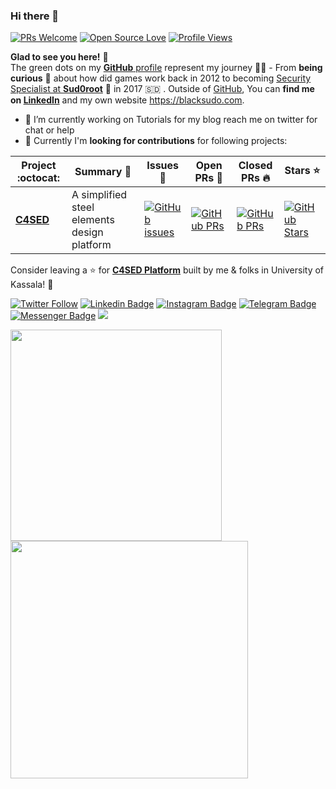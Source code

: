 ### Hi there 👋
[![PRs Welcome](https://img.shields.io/badge/PRs-welcome-brightgreen.svg?style=flat&logo=github)](https://github.com/BlackSud0) 
[![Open Source Love](https://badges.frapsoft.com/os/v2/open-source.svg?v=103)](https://github.com/BlackSud0)
[![Profile Views](https://komarev.com/ghpvc/?username=BlackSud0&color=blue)](https://github.com/BlackSud0) 

**Glad to see you here!** :star_struck: <br> The green dots on my [**GitHub** profile](https://github.com/BlackSud0?tab=repositories) represent my journey :running_man: - From **being curious** :thinking: about how did games work back in 2012 to becoming [Security Specialist at **Sud0root**](https://sud0root.com/) :dart: in 2017 🇸🇩 . Outside of [GitHub](https://github.com/BlackSud0/), You can **find me on [LinkedIn](https://www.linkedin.com/in/blacksudo/)** and my own website <a href="https://blacksudo.com">https://blacksudo.com</a>. 

- 🔭 I’m currently working on Tutorials for my blog reach me on twitter for chat or help
- 👯 Currently I'm **looking for contributions** for following projects:


|      Project :octocat:   |     Summary :dart:   |     Issues :bug:   | Open PRs :bell:  | Closed PRs :fire:  | Stars :star: |
|-------------|-------------------|-------------------|---|---|---|
| [**C4SED**](https://github.com/BlackSud0/c4sed) | A simplified steel elements design platform | [![GitHub issues](https://img.shields.io/github/issues/BlackSud0/c4sed?color=green&logo=github&style=flat)](https://github.com/BlackSud0/c4sed/issues) | [![GitHub PRs](https://img.shields.io/github/issues-pr/BlackSud0/c4sed?style=flat&logo=github)](https://github.com/BlackSud0/c4sed/pulls)  | [![GitHub PRs](https://img.shields.io/github/issues-pr-closed/BlackSud0/c4sed?style=flat&color=critical&logo=github)](https://github.com/BlackSud0/c4sed/pulls?q=is%3Apr+is%3Aclosed)  | [![GitHub Stars](https://img.shields.io/github/stars/BlackSud0/c4sed?logo=github&style=flat)](https://github.com/BlackSud0/c4sed/stargazers) |

Consider leaving a :star: for **[C4SED Platform](https://github.com/BlackSud0/c4sed/)** built by me & folks in University of Kassala! :hugs: <br>


[![Twitter Follow](https://img.shields.io/twitter/follow/BlackSud0?style=social)](https://twitter.com/BlackSud0)
[![Linkedin Badge](https://img.shields.io/badge/-BlackSudo-blue?style=social&logo=Linkedin&logoColor=blue&link=https://www.linkedin.com/in/blackSudo/)](https://www.linkedin.com/in/blackSudo/) 
[![Instagram Badge](https://img.shields.io/badge/-Sud0root-blue?style=social&logo=Instagram&link=https://www.instagram.com/sud0root.co/)](https://www.instagram.com/sud0root.co/)
[![Telegram Badge](https://img.shields.io/badge/-@BlackSud0-0088CC?style=flat&logo=Telegram&logoColor=white)](https://t.me/BlackSud0 "Contact on Telegram")
[![Messenger Badge](https://img.shields.io/badge/-Messenger-0078FF?style=flat&logo=Messenger&logoColor=white)](https://m.me/BlackSudo "Connect on Facebook")
<a href="https://www.youtube.com/c/Sud0root"><img src="https://img.shields.io/badge/youtube-%23FF0000?style=flat&logo=youtube&logoColor=white"/></a>

[<img src='https://github-readme-stats.vercel.app/api/top-langs/?username=BlackSud0&layout=compact' width="338">](https://github.com/BlackSud0)
[<img src='https://github-readme-stats.vercel.app/api?username=BlackSud0&count_private=true&show_icons=true&bg_color=fffefe&title_color=2f80ed"&text_color=333&border_color=e4e2e2' width="380">](https://github.com/BlackSud0)
<!--
**BlackSud0/BlackSud0** is a ✨ _special_ ✨ repository because its `README.md` (this file) appears on your GitHub profile.

Here are some ideas to get you started:

- 🔭 I’m currently working on ...
- 🌱 I’m currently learning ...
- 👯 I’m looking to collaborate on ...
- 🤔 I’m looking for help with ...
- 💬 Ask me about ...
- 📫 How to reach me: ...
- 😄 Pronouns: ...
- ⚡ Fun fact: ...
-->
